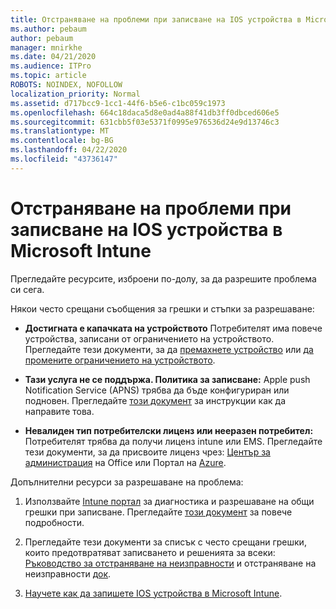```yaml
---
title: Отстраняване на проблеми при записване на IOS устройства в Microsoft Intune
ms.author: pebaum
author: pebaum
manager: mnirkhe
ms.date: 04/21/2020
ms.audience: ITPro
ms.topic: article
ROBOTS: NOINDEX, NOFOLLOW
localization_priority: Normal
ms.assetid: d717bcc9-1cc1-44f6-b5e6-c1bc059c1973
ms.openlocfilehash: 664c18daca5d8e0ad4a88f41db3ff0dbced606e5
ms.sourcegitcommit: 631cbb5f03e5371f0995e976536d24e9d13746c3
ms.translationtype: MT
ms.contentlocale: bg-BG
ms.lasthandoff: 04/22/2020
ms.locfileid: "43736147"
---
```

# <a name="troubleshoot-issues-with-enrolling-ios-devices-in-microsoft-intune"></a>Отстраняване на проблеми при записване на IOS устройства в Microsoft Intune

Прегледайте ресурсите, изброени по-долу, за да разрешите проблема си сега. 
  
Някои често срещани съобщения за грешки и стъпки за разрешаване:
  
- **Достигната е капачката на устройството** Потребителят има повече устройства, записани от ограничението на устройството. Прегледайте тези документи, за да [премахнете устройство](https://docs.microsoft.com/intune/devices-wipe) или [да промените ограничението на устройството](https://docs.microsoft.com/intune/enrollment-restrictions-set#set-device-limit-restrictions).
    
- **Тази услуга не се поддържа. Политика за записване:** Apple push Notification Service (APNS) трябва да бъде конфигуриран или подновен. Прегледайте [този документ](https://docs.microsoft.com/intune/apple-mdm-push-certificate-get) за инструкции как да направите това. 
    
- **Невалиден тип потребителски лиценз или нееразен потребител:** Потребителят трябва да получи лиценз intune или EMS. Прегледайте тези документи, за да присвоите лиценз чрез: [Център за администрация](https://docs.microsoft.com/intune/licenses-assign) на Office или Портал на [Azure](https://docs.microsoft.com/azure/active-directory/license-users-groups).
    
Допълнителни ресурси за разрешаване на проблема:
  
1. Използвайте [Intune портал](https://devicemanagement.microsoft.com/#blade/Microsoft_Intune_DeviceSettings/TroubleshootBlade) за диагностика и разрешаване на общи грешки при записване. Прегледайте [този документ](https://docs.microsoft.com/intune/help-desk-operators) за повече подробности. 
    
2. Прегледайте тези документи за списък с често срещани грешки, които предотвратяват записването и решенията за всеки: [Ръководство за отстраняване на неизправности](https://support.microsoft.com/help/4039809/troubleshooting-ios-device-enrollment-in-intune) и отстраняване на неизправности [док](https://docs.microsoft.com/intune-classic/troubleshoot/troubleshoot-device-enrollment-in-intune).
    
3. [Научете как да запишете IOS устройства в Microsoft Intune](https://docs.microsoft.com/intune/ios-enroll).
    

